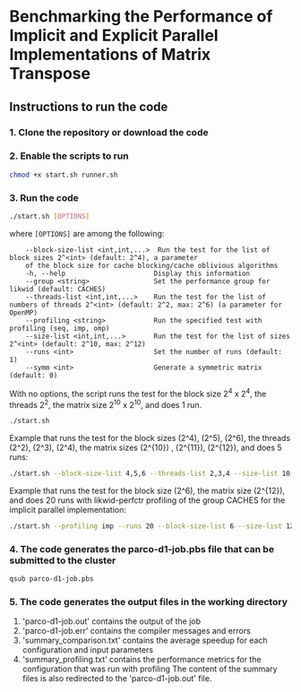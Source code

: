 # Benchmarking the Performance of Implicit and Explicit Parallel Implementations of Matrix Transpose


## Instructions to run the code

### 1. Clone the repository or download the code
### 2. Enable the scripts to run
```bash
chmod +x start.sh runner.sh
```
### 3. Run the code
```bash
./start.sh [OPTIONS]
```
where `[OPTIONS]` are among the following:
```
    --block-size-list <int,int,...>  Run the test for the list of block sizes 2^<int> (default: 2^4), a parameter
    of the block size for cache blocking/cache oblivious algorithms
    -h, --help                      Display this information
    --group <string>                Set the performance group for likwid (default: CACHES)
    --threads-list <int,int,...>    Run the test for the list of numbers of threads 2^<int> (default: 2^2, max: 2^6) (a parameter for OpenMP)
    --profiling <string>            Run the specified test with profiling (seq, imp, omp)
    --size-list <int,int,...>       Run the test for the list of sizes 2^<int> (default: 2^10, max: 2^12)
    --runs <int>                    Set the number of runs (default: 1)
    --symm <int>                    Generate a symmetric matrix (default: 0)
```
With no options, the script runs the test for the block size 2<sup>4</sup> x 2<sup>4</sup>, the threads 2<sup>2</sup>, the matrix size 2<sup>10</sup> x 2<sup>10</sup>, and does 1 run.
```bash
./start.sh
```
Example that runs the test for the block sizes \(2^4\), \(2^5\), \(2^6\), the threads \(2^2\), \(2^3\), \(2^4\), the matrix sizes \(2^{10}\) , \(2^{11}\), \(2^{12}\), and does 5 runs:
```bash
./start.sh --block-size-list 4,5,6 --threads-list 2,3,4 --size-list 10,11,12 --runs 5
```
Example that runs the test for the block size \(2^6\), the matrix size \(2^{12}\), and does 20 runs with likwid-perfctr profiling of the group CACHES for
the implicit parallel implementation:
```bash
./start.sh --profiling imp --runs 20 --block-size-list 6 --size-list 12 --group CACHES
```
### 4. The code generates the parco-d1-job.pbs file that can be submitted to the cluster
```bash
qsub parco-d1-job.pbs
```
### 5. The code generates the output files in the working directory
1. 'parco-d1-job.out' contains the output of the job
2. 'parco-d1-job.err' contains the compiler messages and errors
3. 'summary_comparison.txt' contains the average speedup for each configuration and input parameters
4. 'summary_profiling.txt' contains the performance metrics for the configuration that was run with profiling
The content of the summary files is also redirected to the 'parco-d1-job.out' file.
